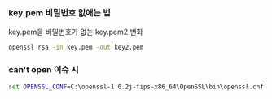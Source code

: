 ### key.pem 비밀번호 없애는 법

key.pem을 비밀번호가 없는 key.pem2 변화

```cmd
openssl rsa -in key.pem -out key2.pem
```

### can't open 이슈 시

```cmd
set OPENSSL_CONF=C:\openssl-1.0.2j-fips-x86_64\OpenSSL\bin\openssl.cnf
```
